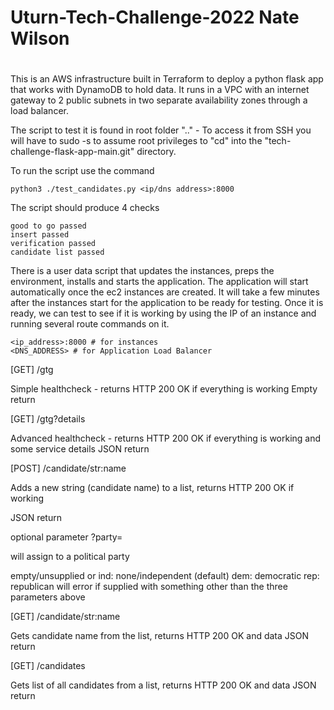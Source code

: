 # Uturn-Tech-Challenge-2022 Nate Wilson
# 

This is an AWS infrastructure built in Terraform to deploy a python flask app that works with DynamoDB to hold data. It runs in a VPC with an internet gateway to 2 public subnets in two separate availability zones through a load balancer.

The script to test it is found in root folder ".." -  To access it from SSH you will have to sudo -s to assume root privileges to "cd" into the "tech-challenge-flask-app-main.git" directory.  

To run the script use the command

```python3 ./test_candidates.py <ip/dns address>:8000```

The script should produce 4 checks

```
good to go passed 
insert passed
verification passed
candidate list passed
```
There is a user data script that updates the instances, preps the environment, installs and starts the application. The application will start automatically once the ec2 instances are created. It will take a few minutes after the instances start for the application to be ready for testing. Once it is ready, we can test to see if it is working by using the IP of an instance and running several route commands on it. 

```
<ip_address>:8000 # for instances
<DNS_ADDRESS> # for Application Load Balancer
```   

[GET] /gtg

Simple healthcheck - returns HTTP 200 OK if everything is working
Empty return

[GET] /gtg?details

Advanced healthcheck - returns HTTP 200 OK if everything is working and some service details
JSON return

[POST] /candidate/str:name

Adds a new string (candidate name) to a list, returns HTTP 200 OK if working

JSON return

optional parameter ?party=

will assign to a political party

empty/unsupplied or ind: none/independent (default)
dem: democratic
rep: republican
will error if supplied with something other than the three parameters above

[GET] /candidate/str:name

Gets candidate name from the list, returns HTTP 200 OK and data
JSON return

[GET] /candidates

Gets list of all candidates from a list, returns HTTP 200 OK and data
JSON return
